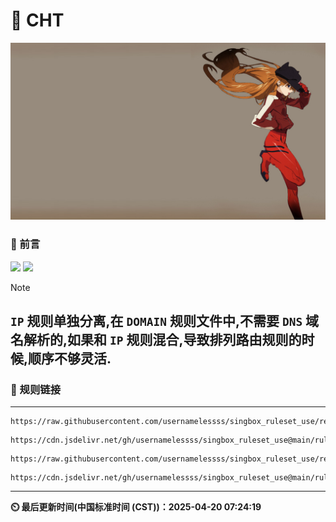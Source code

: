 
# 🧸 CHT
![](https://raw.githubusercontent.com/usernamelessss/picture-bed/main/images/202504042256831.jpg)
### 📣 前言
![](https://shields.io/badge/-移除重复规则-ff69b4) ![](https://shields.io/badge/-IP&nbsp;规则单独存放不与&nbsp;DOMAIN&nbsp;等混合-green)
> [!NOTE]
**`IP` 规则单独分离,在 `DOMAIN` 规则文件中,不需要 `DNS` 域名解析的,如果和 `IP` 规则混合,导致排列路由规则的时候,顺序不够灵活.**
---

###  🔗 规则链接
---

```url
https://raw.githubusercontent.com/usernamelessss/singbox_ruleset_use/refs/heads/main/rule/CHT/CHT_No_IP.json
```

```url
https://cdn.jsdelivr.net/gh/usernamelessss/singbox_ruleset_use@main/rule/CHT/CHT_No_IP.json
```

```url
https://raw.githubusercontent.com/usernamelessss/singbox_ruleset_use/refs/heads/main/rule/CHT/CHT_No_IP.srs
```

```url
https://cdn.jsdelivr.net/gh/usernamelessss/singbox_ruleset_use@main/rule/CHT/CHT_No_IP.srs
```

---
**⏲️ 最后更新时间(中国标准时间 (CST))：2025-04-20 07:24:19**